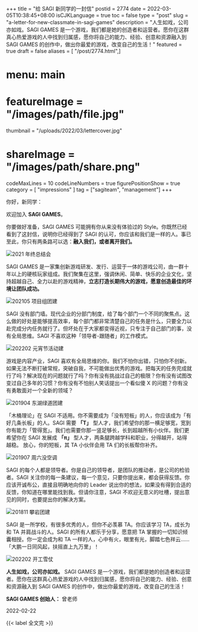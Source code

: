 +++
title = "给 SAGI 新同学的一封信"
postid = 2774
date = 2022-03-05T10:38:45+08:00
isCJKLanguage = true
toc = false
type = "post"
slug = "a-letter-for-new-classmate-in-sagi-games"
description = "人生如戏，公司亦如戏。SAGI GAMES 是一个游戏，我们都是她的创造者和运营者。愿你在这群真心热爱游戏的人中找到归属感，愿你将自己的能力、经验、创意和资源融入到 SAGI GAMES 的创作中，做出你最爱的游戏，改变自己的生活！"
featured = true
draft = false
aliases = [ "/post/2774.html",]
# menu: main
# featureImage = "/images/path/file.jpg"
thumbnail = "/uploads/2022/03/lettercover.jpg"
# shareImage = "/images/path/share.png"
codeMaxLines = 10
codeLineNumbers = true
figurePositionShow = true
category = [ "impressions" ]
tag = ["sagiteam", "management"]
+++

你好，新同学：

欢迎加入 **SAGI GAMES**。 <!--more-->

你要做好准备，SAGI GAMES 可能拥有你从来没有体验过的 Style。你既然已经看到了这封信，说明你已经得到了 SAGI 的认可，你应该和我们是一样的人。事已至此，你只有两条路可以选：**融入我们，或者离开我们。**

![2021 年终总结会](/uploads/2022/03/letter01.jpg)

SAGI GAMES 是一家集创新游戏研发、发行、运营于一体的游戏公司，由一群十年以上的硬核玩家组成。我们聚集在这里，强调休闲、简单、快乐的企业文化，坚持超越自己、全力以赴的游戏精神，**立志打造长期伟大的游戏，愿意创造最佳的环境让团队成功。**

![202105 项目组团建](/uploads/2022/03/letter02.jpg)

SAGI 没有部门墙。现代企业的分部门制度，给了每个部门一个不同的聚焦点。这么做的好处是能够提高效率，每个部门都非常清楚自己的任务是什么，只要全力以赴完成分内任务就行了。但坏处在于大家都变得近视，只专注于自己部门的事，没有全局思维。SAGI 不喜欢这种「领导者-跟随者」的工作模式。

![202202 元宵节活动建](/uploads/2022/03/letter03.jpg)

游戏是内容产业，SAGI 喜欢有全局思维的你。我们不怕你出错，只怕你不创新。如果无法不断打破常规，突破自我，不可能做出优秀的游戏。把每天的任务完成就行了吗？解决现在的问题就行了吗？你有没有挑战过自己的极限？你有没有试图改变过自己多年的习惯？你有没有不怕别人笑话提出一个看似傻 X 的问题？你有没有勇敢面对一个全新的领域？

![201904 东湖绿道团建](/uploads/2022/03/letter04.jpg)

「木桶理论」在 SAGI 不适用。你不需要成为「没有短板」的人，你应该成为「有好几条长板」的人。SAGI 需要 **「T」** 型人才，我们希望你的那一横足够宽，宽到你有能力「管得宽」。我们也需要你那一竖足够长，长到超越所有小伙伴。我们更希望你在 SAGI 发展成 **「π」** 型人才，两条腿跨越学科和职业，分得越开，站得越稳。 放心，你的短板，其 TA 小伙伴会用 TA 们的长板帮你补齐。

![201907 周六没空调](/uploads/2022/03/letter05.jpg)

SAGI 的每个人都是领导者。你是自己的领导者，是团队的推动者，是公司的检验者。SAGI 关注你的每一条建议，每一个意见，只要你提出来，都会获得反馈。你应该开诚布公，直接且明确地向你的 Leader 说出你的想法，如果没有得到合适的反馈，你知道在哪里能找到我。但请你注意，SAGI 不欢迎无意义的吐槽，提出意见的同时，也要提出你的解决方案。

![201811 攀岩团建](/uploads/2022/03/letter06.jpg)

SAGI 是一所学校，有很多优秀的人，但你不必羡慕 TA。你应该学习 TA，成长为和 TA 并肩战斗的人。SAGI 的所有人都乐于分享，愿意把 TA 掌握的一切知识倾囊相授。你一定会成为和 TA 一样的人，心中有火，眼里有光，脚踏七色祥云…… 「大鹏一日同风起，扶摇直上九万里」！

![202202 开工雪仗](/uploads/2022/03/letter07.png)

**人生如戏，公司亦如戏。** SAGI GAMES 是一个游戏，我们都是她的创造者和运营者。愿你在这群真心热爱游戏的人中找到归属感，愿你将自己的能力、经验、创意和资源融入到 SAGI GAMES 的创作中，做出你最爱的游戏，改变自己的生活！

**SAGI GAMES 创始人：** 曾老师

2022-02-22


{{< label 全文完 >}}